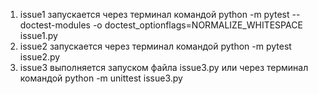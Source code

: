 1. issue1 запускается через терминал командой python -m pytest --doctest-modules -o doctest_optionflags=NORMALIZE_WHITESPACE issue1.py
2. issue2 запускается через терминал командой python -m pytest issue2.py
3. issue3 выполняется запуском файла issue3.py или через терминал командой python -m unittest issue3.py
